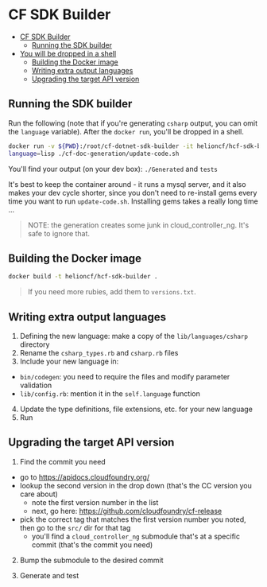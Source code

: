 # CF SDK Builder

<!-- TOC depthFrom:1 depthTo:6 withLinks:1 updateOnSave:1 orderedList:0 -->

- [CF SDK Builder](#cf-sdk-builder)
	- [Running the SDK builder](#running-the-sdk-builder)
- [You will be dropped in a shell](#you-will-be-dropped-in-a-shell)
	- [Building the Docker image](#building-the-docker-image)
	- [Writing extra output languages](#writing-extra-output-languages)
	- [Upgrading the target API version](#upgrading-the-target-api-version)

<!-- /TOC -->

## Running the SDK builder

Run the following (note that if you're generating `csharp` output, you can
omit the `language` variable).
After the `docker run`, you'll be dropped in a shell.

```bash
docker run -v ${PWD}:/root/cf-dotnet-sdk-builder -it helioncf/hcf-sdk-builder
language=lisp ./cf-doc-generation/update-code.sh
```

You'll find your output (on your dev box): `./Generated` and `tests`

It's best to keep the container around - it runs a mysql server, and it also
makes your dev cycle shorter, since you don't need to re-install gems every time
you want to run `update-code.sh`. Installing gems takes a really long time ...

> NOTE: the generation creates some junk in cloud_controller_ng.
> It's safe to ignore that.

## Building the Docker image

```bash
docker build -t helioncf/hcf-sdk-builder .
```
> If you need more rubies, add them to `versions.txt`.

## Writing extra output languages

1. Defining the new language: make a copy of the `lib/languages/csharp` directory
2. Rename the `csharp_types.rb` and `csharp.rb` files
3. Include your new language in:
  - `bin/codegen`: you need to require the files and modify parameter validation
  - `lib/config.rb`: mention it in the `self.language` function
4. Update the type definitions, file extensions, etc. for your new language
5. Run

## Upgrading the target API version

1. Find the commit you need

  - go to https://apidocs.cloudfoundry.org/
  - lookup the second version in the drop down (that's the CC version you care about)
	- note the first version number in the list
	- next, go here: https://github.com/cloudfoundry/cf-release
  - pick the correct tag that matches the first version number you noted, then go to the `src/` dir for that tag
	- you'll find a `cloud_controller_ng` submodule that's at a specific commit (that's the commit you need)

2. Bump the submodule to the desired commit

3. Generate and test
